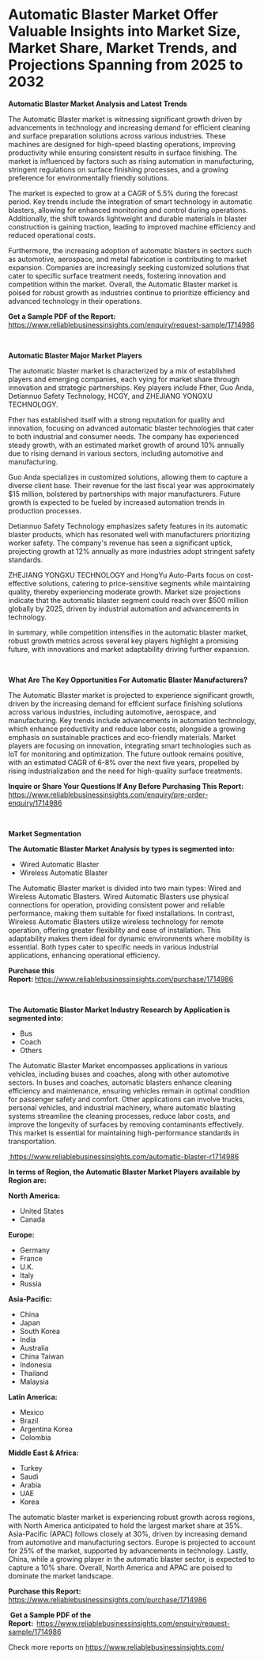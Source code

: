 <p><h1>Automatic Blaster Market Offer Valuable Insights into Market Size, Market Share, Market Trends, and Projections Spanning from 2025 to 2032</h1></p><p><strong>Automatic Blaster Market Analysis and Latest Trends</strong></p>
<p><p>The Automatic Blaster market is witnessing significant growth driven by advancements in technology and increasing demand for efficient cleaning and surface preparation solutions across various industries. These machines are designed for high-speed blasting operations, improving productivity while ensuring consistent results in surface finishing. The market is influenced by factors such as rising automation in manufacturing, stringent regulations on surface finishing processes, and a growing preference for environmentally friendly solutions.</p><p>The market is expected to grow at a CAGR of 5.5% during the forecast period. Key trends include the integration of smart technology in automatic blasters, allowing for enhanced monitoring and control during operations. Additionally, the shift towards lightweight and durable materials in blaster construction is gaining traction, leading to improved machine efficiency and reduced operational costs. </p><p>Furthermore, the increasing adoption of automatic blasters in sectors such as automotive, aerospace, and metal fabrication is contributing to market expansion. Companies are increasingly seeking customized solutions that cater to specific surface treatment needs, fostering innovation and competition within the market. Overall, the Automatic Blaster market is poised for robust growth as industries continue to prioritize efficiency and advanced technology in their operations.</p></p>
<p><strong>Get a Sample PDF of the Report:&nbsp;</strong> <a href="https://www.reliablebusinessinsights.com/enquiry/request-sample/1714986?utm_campaign=3109&utm_medium=2&utm_source=Github&utm_content=ia&utm_term=28032025&utm_id=automatic-blaster">https://www.reliablebusinessinsights.com/enquiry/request-sample/1714986</a></p>
<p>&nbsp;</p>
<p><strong>Automatic Blaster Major Market Players</strong></p>
<p><p>The automatic blaster market is characterized by a mix of established players and emerging companies, each vying for market share through innovation and strategic partnerships. Key players include Fther, Guo Anda, Detiannuo Safety Technology, HCGY, and ZHEJIANG YONGXU TECHNOLOGY. </p><p>Fther has established itself with a strong reputation for quality and innovation, focusing on advanced automatic blaster technologies that cater to both industrial and consumer needs. The company has experienced steady growth, with an estimated market growth of around 10% annually due to rising demand in various sectors, including automotive and manufacturing.</p><p>Guo Anda specializes in customized solutions, allowing them to capture a diverse client base. Their revenue for the last fiscal year was approximately $15 million, bolstered by partnerships with major manufacturers. Future growth is expected to be fueled by increased automation trends in production processes.</p><p>Detiannuo Safety Technology emphasizes safety features in its automatic blaster products, which has resonated well with manufacturers prioritizing worker safety. The company's revenue has seen a significant uptick, projecting growth at 12% annually as more industries adopt stringent safety standards.</p><p>ZHEJIANG YONGXU TECHNOLOGY and HongYu Auto-Parts focus on cost-effective solutions, catering to price-sensitive segments while maintaining quality, thereby experiencing moderate growth. Market size projections indicate that the automatic blaster segment could reach over $500 million globally by 2025, driven by industrial automation and advancements in technology.</p><p>In summary, while competition intensifies in the automatic blaster market, robust growth metrics across several key players highlight a promising future, with innovations and market adaptability driving further expansion.</p></p>
<p>&nbsp;</p>
<p><strong>What Are The Key Opportunities For Automatic Blaster Manufacturers?</strong></p>
<p><p>The Automatic Blaster market is projected to experience significant growth, driven by the increasing demand for efficient surface finishing solutions across various industries, including automotive, aerospace, and manufacturing. Key trends include advancements in automation technology, which enhance productivity and reduce labor costs, alongside a growing emphasis on sustainable practices and eco-friendly materials. Market players are focusing on innovation, integrating smart technologies such as IoT for monitoring and optimization. The future outlook remains positive, with an estimated CAGR of 6-8% over the next five years, propelled by rising industrialization and the need for high-quality surface treatments.</p></p>
<p><strong>Inquire or Share Your Questions If Any Before Purchasing This Report:</strong> <a href="https://www.reliablebusinessinsights.com/enquiry/pre-order-enquiry/1714986?utm_campaign=3109&utm_medium=2&utm_source=Github&utm_content=ia&utm_term=28032025&utm_id=automatic-blaster">https://www.reliablebusinessinsights.com/enquiry/pre-order-enquiry/1714986</a></p>
<p>&nbsp;</p>
<p><strong>Market Segmentation</strong></p>
<p><strong>The Automatic Blaster Market Analysis by types is segmented into:</strong></p>
<p><ul><li>Wired Automatic Blaster</li><li>Wireless Automatic Blaster</li></ul></p>
<p><p>The Automatic Blaster market is divided into two main types: Wired and Wireless Automatic Blasters. Wired Automatic Blasters use physical connections for operation, providing consistent power and reliable performance, making them suitable for fixed installations. In contrast, Wireless Automatic Blasters utilize wireless technology for remote operation, offering greater flexibility and ease of installation. This adaptability makes them ideal for dynamic environments where mobility is essential. Both types cater to specific needs in various industrial applications, enhancing operational efficiency.</p></p>
<p><strong>Purchase this Report:&nbsp;</strong><a href="https://www.reliablebusinessinsights.com/purchase/1714986?utm_campaign=3109&utm_medium=2&utm_source=Github&utm_content=ia&utm_term=28032025&utm_id=automatic-blaster">https://www.reliablebusinessinsights.com/purchase/1714986</a></p>
<p>&nbsp;</p>
<p><strong>The Automatic Blaster Market Industry Research by Application is segmented into:</strong></p>
<p><ul><li>Bus</li><li>Coach</li><li>Others</li></ul></p>
<p><p>The Automatic Blaster Market encompasses applications in various vehicles, including buses and coaches, along with other automotive sectors. In buses and coaches, automatic blasters enhance cleaning efficiency and maintenance, ensuring vehicles remain in optimal condition for passenger safety and comfort. Other applications can involve trucks, personal vehicles, and industrial machinery, where automatic blasting systems streamline the cleaning processes, reduce labor costs, and improve the longevity of surfaces by removing contaminants effectively. This market is essential for maintaining high-performance standards in transportation.</p></p>
<p><a href="https://www.reliablebusinessinsights.com/automatic-blaster-r1714986?utm_campaign=3109&utm_medium=2&utm_source=Github&utm_content=ia&utm_term=28032025&utm_id=automatic-blaster">&nbsp;https://www.reliablebusinessinsights.com/automatic-blaster-r1714986</a></p>
<p><strong>In terms of Region, the Automatic Blaster Market Players available by Region are:</strong></p>
<p>
    <p> <strong> North America: </strong>
        <ul>
            <li>United States</li>
            <li>Canada</li>
        </ul>
        </p> 
    <p> <strong> Europe: </strong>
        <ul>
            <li>Germany</li>
            <li>France</li>
            <li>U.K.</li>
            <li>Italy</li>
            <li>Russia</li>
        </ul>
        </p> 
    <p> <strong> Asia-Pacific: </strong>
        <ul>
            <li>China</li>
            <li>Japan</li>
            <li>South Korea</li>
            <li>India</li>
            <li>Australia</li>
            <li>China Taiwan</li>
            <li>Indonesia</li>
            <li>Thailand</li>
            <li>Malaysia</li>
        </ul>
        </p> 
    <p> <strong> Latin America: </strong>
        <ul>
            <li>Mexico</li>
            <li>Brazil</li>
            <li>Argentina Korea</li>
            <li>Colombia</li>
        </ul>
        </p> 
    <p> <strong> Middle East & Africa: </strong>
        <ul>
            <li>Turkey</li>
            <li>Saudi</li>
            <li>Arabia</li>
            <li>UAE</li>
            <li>Korea</li>
        </ul>
    </p>
    </p>
<p><p>The automatic blaster market is experiencing robust growth across regions, with North America anticipated to hold the largest market share at 35%. Asia-Pacific (APAC) follows closely at 30%, driven by increasing demand from automotive and manufacturing sectors. Europe is projected to account for 25% of the market, supported by advancements in technology. Lastly, China, while a growing player in the automatic blaster sector, is expected to capture a 10% share. Overall, North America and APAC are poised to dominate the market landscape.</p></p>
<p><strong>Purchase this Report: </strong><a href="https://www.reliablebusinessinsights.com/purchase/1714986?utm_campaign=3109&utm_medium=2&utm_source=Github&utm_content=ia&utm_term=28032025&utm_id=automatic-blaster">https://www.reliablebusinessinsights.com/purchase/1714986</a></p>
<p>&nbsp;<strong>Get a Sample PDF of the Report:&nbsp;&nbsp;</strong><a href="https://www.reliablebusinessinsights.com/enquiry/request-sample/1714986?utm_campaign=3109&utm_medium=2&utm_source=Github&utm_content=ia&utm_term=28032025&utm_id=automatic-blaster">https://www.reliablebusinessinsights.com/enquiry/request-sample/1714986</a></p>
<p><strong></strong></p>
<p>Check more reports on <a href="https://www.reliablebusinessinsights.com/?utm_campaign=3109&utm_medium=2&utm_source=Github&utm_content=ia&utm_term=28032025&utm_id=automatic-blaster">https://www.reliablebusinessinsights.com/</a></p>